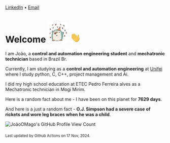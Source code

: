[LinkedIn](https://www.linkedin.com/in/joão-pedro-gozzoli-b95641301/) &bull;
[Email](joaopedrogozzoli@gmail.com)

# Welcome <img src="happy.gif" height="64px" /> <img src="wave.gif" height="32px" />

I am João, a  **control and automation engineering student** and **mechatronic technician** based in Brazil Br.

Currently, I am studying as a **control and automation engineering** at [Unifei](https://unifei.edu.br) where I study python, C, C++, project management and Ai.

I did my high school education at ETEC Pedro Ferreira alves as a Mechatronic technician in Mogi Mirim.

Here is a random fact about me - I have been on this planet for **7629 days**.

And here is a just a random fact -  **O.J. Simpson had a severe case of rickets and wore leg braces when he was a child**.

![JoãoOMago's GitHub Profile View Count](https://komarev.com/ghpvc/?username=JoaoOMago)

<sub>Last updated by Github Actions on 17 Nov, 2024.</sub>
